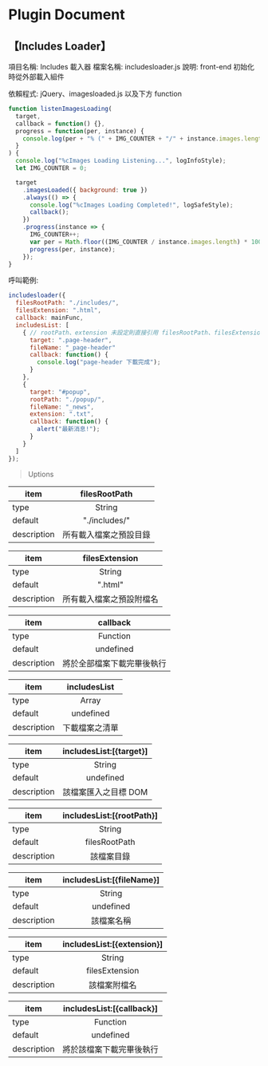 # Plugin Document

## **【Includes Loader】**

項目名稱: Includes 載入器
檔案名稱: includesloader.js
說明: front-end 初始化時從外部載入組件

依賴程式: jQuery、imagesloaded.js 以及下方 function

```javascript
function listenImagesLoading(
  target,
  callback = function() {},
  progress = function(per, instance) {
    console.log(per + "% (" + IMG_COUNTER + "/" + instance.images.length + ")");
  }
) {
  console.log("%cImages Loading Listening...", logInfoStyle);
  let IMG_COUNTER = 0;

  target
    .imagesLoaded({ background: true })
    .always(() => {
      console.log("%cImages Loading Completed!", logSafeStyle);
      callback();
    })
    .progress(instance => {
      IMG_COUNTER++;
      var per = Math.floor((IMG_COUNTER / instance.images.length) * 100);
      progress(per, instance);
    });
}
```

呼叫範例:

```javascript
includesloader({
  filesRootPath: "./includes/",
  filesExtension: ".html",
  callback: mainFunc,
  includesList: [
    { // rootPath、extension 未設定則直接引用 filesRootPath、filesExtension
      target: ".page-header",
      fileName: "_page-header"
      callback: function() {
        console.log("page-header 下載完成");
      }
    },
    {
      target: "#popup",
      rootPath: "./popup/",
      fileName: "_news",
      extension: ".txt",
      callback: function() {
        alert("最新消息!");
      }
    }
  ]
});
```

> Uptions

| item        |     filesRootPath      |
| ----------- | :--------------------: |
| type        |         String         |
| default     |     "./includes/"      |
| description | 所有載入檔案之預設目錄 |

| item        |      filesExtension      |
| ----------- | :----------------------: |
| type        |          String          |
| default     |         ".html"          |
| description | 所有載入檔案之預設附檔名 |

| item        |          callback          |
| ----------- | :------------------------: |
| type        |          Function          |
| default     |         undefined          |
| description | 將於全部檔案下載完畢後執行 |

| item        |  includesList  |
| ----------- | :------------: |
| type        |     Array      |
| default     |   undefined    |
| description | 下載檔案之清單 |

| item        | includesList:[{target}] |
| ----------- | :---------------------: |
| type        |         String          |
| default     |        undefined        |
| description |  該檔案匯入之目標 DOM   |

| item        | includesList:[{rootPath}] |
| ----------- | :-----------------------: |
| type        |          String           |
| default     |       filesRootPath       |
| description |        該檔案目錄         |

| item        | includesList:[{fileName}] |
| ----------- | :-----------------------: |
| type        |          String           |
| default     |         undefined         |
| description |        該檔案名稱         |

| item        | includesList:[{extension}] |
| ----------- | :------------------------: |
| type        |           String           |
| default     |       filesExtension       |
| description |        該檔案附檔名        |

| item        | includesList:[{callback}] |
| ----------- | :-----------------------: |
| type        |         Function          |
| default     |         undefined         |
| description | 將於該檔案下載完畢後執行  |
